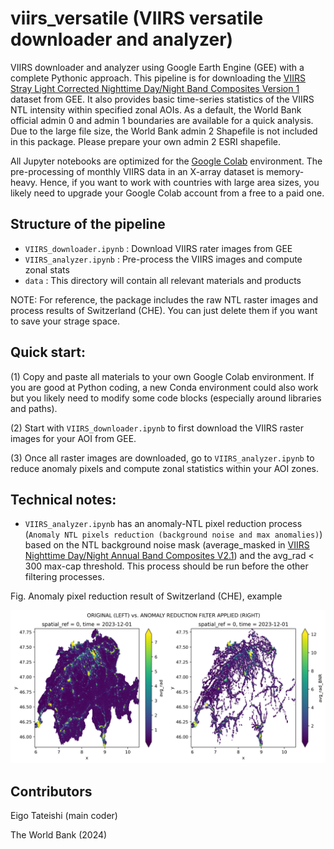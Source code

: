 # viirs_versatile (VIIRS versatile downloader and analyzer)
VIIRS downloader and analyzer using Google Earth Engine (GEE) with a complete Pythonic approach. This pipeline is for downloading the [VIIRS Stray Light Corrected Nighttime Day/Night Band Composites Version 1](https://developers.google.com/earth-engine/datasets/catalog/NOAA_VIIRS_DNB_MONTHLY_V1_VCMSLCFG) dataset from GEE. It also provides basic time-series statistics of the VIIRS NTL intensity within specified zonal AOIs. As a default, the World Bank official admin 0 and admin 1 boundaries are available for a quick analysis. Due to the large file size, the World Bank admin 2 Shapefile is not included in this package. Please prepare your own admin 2 ESRI shapefile.

All Jupyter notebooks are optimized for the [Google Colab](https://colab.google/) environment. The pre-processing of monthly VIIRS data in an X-array dataset is memory-heavy. Hence, if you want to work with countries with large area sizes, you likely need to upgrade your Google Colab account from a free to a paid one.

## Structure of the pipeline
- `VIIRS_downloader.ipynb` : Download VIIRS rater images from GEE
- `VIIRS_analyzer.ipynb` : Pre-process the VIIRS images and compute zonal stats
- `data` : This directory will contain all relevant materials and products

NOTE: For reference, the package includes the raw NTL raster images and process results of Switzerland (CHE). You can just delete them if you want to save your strage space.

## Quick start:
(1) Copy and paste all materials to your own Google Colab environment. If you are good at Python coding, a new Conda environment could also work but you likely need to modify some code blocks (especially around libraries and paths).

(2) Start with `VIIRS_downloader.ipynb` to first download the VIIRS raster images for your AOI from GEE.

(3) Once all raster images are downloaded, go to `VIIRS_analyzer.ipynb` to reduce anomaly pixels and compute zonal statistics within your AOI zones.


## Technical notes:
- `VIIRS_analyzer.ipynb` has an anomaly-NTL pixel reduction process (`Anomaly NTL pixels reduction (background noise and max anomalies)`) based on the NTL background noise mask (average_masked in [VIIRS Nighttime Day/Night Annual Band Composites V2.1](https://developers.google.com/earth-engine/datasets/catalog/NOAA_VIIRS_DNB_ANNUAL_V21#bands)) and the avg_rad < 300 max-cap threshold. This process should be run before the other filtering processes.

Fig. Anomaly pixel reduction result of Switzerland (CHE), example

![Anomaly pixel reduction result of Switzerland, CHE](/data/fig/spatial_visualization_of_anomalyReduction.png)

## Contributors
Eigo Tateishi (main coder)

The World Bank (2024)
